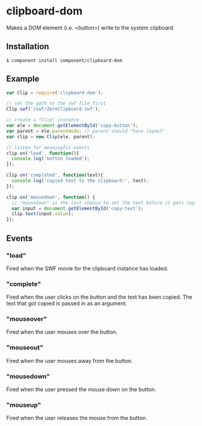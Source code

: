 
# clipboard-dom

  Makes a DOM element (i.e. &lt;button&gt;) write to the system clipboard

## Installation

```
$ component install component/clipboard-dom
```

## Example

``` js
var Clip = require('clipboard-dom');

// set the path to the swf file first
Clip.swf('/swf/ZeroClipboard.swf');

// create a "Clip" instance
var ele = document.getElementById('copy-button');
var parent = ele.parentNode; // parent should "have layout"
var clip = new Clip(ele, parent);

// listen for meaningful events
clip.on('load', function(){
  console.log('button loaded');
});

clip.on('completed', function(text){
  console.log('copied text to the clipboard:', text);
});

clip.on('mousedown', function() {
  // "mousedown" is the last chance to set the text before it gets copied
  var input = document.getElementById('copy-text');
  clip.text(input.value);
});
```

## Events

### "load"

Fired when the SWF movie for the clipboard instance has loaded.

### "complete"

Fired when the user clicks on the button and the text has been copied.
The text that got copied is passed in as an argument.

### "mouseover"

Fired when the user mouses over the button.

### "mouseout"

Fired when the user mouses away from the button.

### "mousedown"

Fired when the user pressed the mouse down on the button.

### "mouseup"

Fired when the user releases the mouse from the button.
